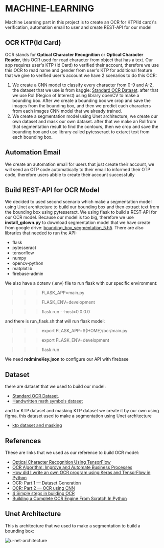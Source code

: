 # MACHINE-LEARNING

Machine Learning part in this project is to create an OCR for KTP(Id card)'s verification, automation email to user and create REST-API for our model

## OCR KTP(Id Card)

OCR stands for **Optical Character Recognition** or **Optical Character Reader**, this OCR used for read character from object that has a text. Our app requires user's KTP (Id Card) to verified their account, therefore we use this OCR to read name and gender from user's KTP for additional feature that we give to verified user's account we have 2 scenarios to do this OCR:
1. We create a CNN model to classify every character from 0-9 and A-Z, the dataset that we use is from kaggle: [Standard OCR Dataset](https://www.kaggle.com/datasets/preatcher/standard-ocr-dataset). after that we use RoI (Region of Interest) using library openCV to make a bounding box. After we create a bounding box we crop and save the images from the bounding box, and then  we predict each characters from each images CNN model that we already trained.
2. We create a segmentation model using Unet architecture, we create our own dataset and mask our own dataset. after that we make an RoI from that segmentation result to find the contours, then we crop and save the bounding box and use library called pytesseract to extarct text from each bounding box.

## Automation Email

We create an automation email for users that just create their account, we will send an OTP code automatically to their email to informed their OTP code, therefore users abble to create their account successfully

## Build REST-API for OCR Model
We decided to used second scenario which make a segmentation model using Unet architecture to build our bounding box and then extract text from the bounding box using pytesseract. We using flask to build a REST-API for our OCR model. Because our model is too big, therefore we use **install_gdown.py** to download segmentation model that we have create from google drive: [bounding_box_segmentation_5.h5](https://drive.google.com/file/d/1wLaE2mVfVsoM5ym9iRCU4VAfuYrKVBlq/view?usp=sharing). There are also libraries that needed to run the API:

* flask
* pytesseract
* tensorflow
* numpy
* opencv-python
* matplotlib
* firebase-admin

We also have a dotenv (.env) file to run flask with our specific environment:

>>>FLASK_APP=main.py

>>>FLASK_ENV=development

>>>flask run --host=0.0.0.0

and there is run_flask.sh that will run flask model:

>>>export FLASK_APP=${HOME}/ocr/main.py 
  
>>>export FLASK_ENV=development
  
>>>flask run


We need **redmineKey.json** to configure our API with firebase

## Dataset

there are dataset that we used to build our model:

* [Standard OCR Dataset](https://www.kaggle.com/datasets/preatcher/standard-ocr-dataset).
* [Handwritten math symbols dataset](https://www.kaggle.com/datasets/xainano/handwrittenmathsymbols?resource=download)

and for KTP dataset and masking KTP dataset we create it by our own using figma. this dataset used to make a segmentation using Unet architecture

* [ktp dataset and masking](https://www.figma.com/file/JtDQm0pyFqNAvEQ471QRsE/OCR-KTP?node-id=51%3A572)

## References 

These are links that we used as our reference to build OCR model:

* [Optical Character Recognition Using TensorFlow](https://medium.com/analytics-vidhya/optical-character-recognition-using-tensorflow-533061285dd3)
* [OCR Algorithm: Improve and Automate Business Processes](https://indatalabs.com/blog/ocr-automate-business-processes)
* [How did I write an own OCR program using Keras and TensorFlow in Python](https://towardsdatascience.com/how-did-i-train-an-ocr-model-using-keras-and-tensorflow-7e10b241c22b)
* [OCR: Part 1 — Dataset Generation](https://medium.com/@vijendra1125/ocr-part-1-generate-dataset-69509fbce9c1)
* [OCR: Part 2 — OCR using CNN](https://medium.com/@vijendra1125/ocr-part-2-ocr-using-cnn-f43f0cee8016)
* [4 Simple steps in building OCR](https://medium.datadriveninvestor.com/4-simple-steps-in-building-ocr-1f41c66099c1)
* [Building a Complete OCR Engine From Scratch In Python](https://medium.com/geekculture/building-a-complete-ocr-engine-from-scratch-in-python-be1fd184753b)

## Unet Architecture

This is architecture that we used to make a segmentation to build a bounding box:

![u-net-architecture](https://user-images.githubusercontent.com/91602612/171320831-54ae7a9f-6e49-4073-916b-93157cf893d9.png)
